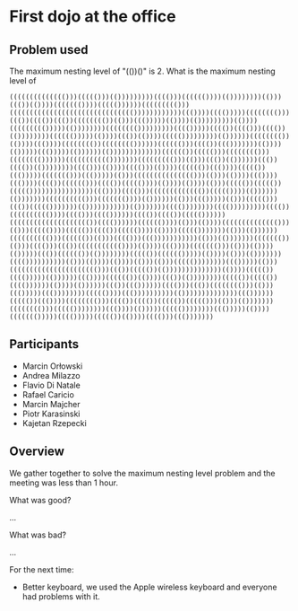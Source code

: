 # First dojo at the office

## Problem used

The maximum nesting level of "(())()" is 2. What is the maximum nesting level of

```
(((((((((((((()))((((()))(()))))))))(((()))(((((())))(())))))))(()))((())(())))((((((())))((((())))))((((((((()))((((((((((((((((((((((((((((((())))))))))))((())))(((()))))(((((((()))((())(((())((())(((((((())(()))((()))))(())))(()))))))))(())))((((((((()))))(())))))))(((((((()))))))))(((()))))(((())(((()))(((())(())))))))(((((()))))(())))((())(())))((((()))))))))(())))))(((((((())(())))((())))(((((((())(((((((())))))(((((()))(((())((()))))))(())))(()))))((()))))(())))))(()))))))))))))(((((())((((()))(((((((()))(((((((())))))((((((((((()))))))((((((((()))(()))((())(())))))((())(((())(())))))))(((()))(())))(((()))(())))(((((())((())))((((())((()))))((((((()))((()))))(()))((((((((((((((()))(()))(())))((())))((())))(((())(((((()))(((())((((())))(())))(())))(()))((((())((((())((((())))))))))))))))((())))(((()))((((((((((((())((((())))(())))))(()))))))(((((((((()))((((((())))(())))))(()))((()))))(()))((((()))((())((((()))))))(()))))))))))(()))))))(((())))))))(((()))))))))(((())(((((((((())))(((()))(((())))))(((())(((())((((())))))(((((((((((((((((((())(((())))))(((((())))(()))(())))(((((((((((((()))(()))((((())))((((())(((())((((())))(())))((((()))))))(()))(())))))(((((((((()))(((((())(()))(((()))((()))))))))))(()))(()))))))((((((())(()))(((()))((())((((((((((())))(())))((())))((((((()))(()))(())))(()))))((())(((((())(())))))))((((())(((((()))))(())))(()))(()))))))(((())))))))))(()))(())))(())))(()))(()))((((())))))))((()))))(()))(((((((((((((((((((((()))((())((((())(())))))))))))))(())))((((())(((()))))(())))))((())))(((((())(())))((())(())))))))((((())((((())(((())))))(())))(())))))((())((())))))(((()))((())(((((((()))(()))((()))))((())))))))((((())))((())))))))))(())))))))))))))((())))))((((())((())))(((((((()))(((())(((())((((())((((()))(()))(()))))))(((((((()))((((())))))))((())))(()))))((((())))))))((()))))(())))((((((()))))(((()))))((((())(())))(((()))((()))))))
```

## Participants
- Marcin Orłowski
- Andrea Milazzo
- Flavio Di Natale
- Rafael Caricio
- Marcin Majcher
- Piotr Karasinski
- Kajetan Rzepecki

## Overview

We gather together to solve the maximum nesting level problem and the meeting was less than 1 hour.

What was good?

...

What was bad?

...

For the next time:

- Better keyboard, we used the Apple wireless keyboard and everyone had problems with it.
